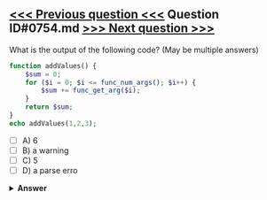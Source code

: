 [<<< Previous question <<<](0753.md)   Question ID#0754.md   [>>> Next question >>>](0755.md)
---

What is the output of the following code? (May be multiple answers)
```php
function addValues() {
	$sum = 0;
	for ($i = 0; $i <= func_num_args(); $i++) {
		$sum += func_get_arg($i);
	}
	return $sum;
}
echo addValues(1,2,3);
```

- [ ] A) 6
- [ ] B) a warning
- [ ] C) 5
- [ ] D) a parse erro

<details><summary><b>Answer</b></summary>
<p>
  Answer: <strong>A, B</strong>
</p>
</details>
